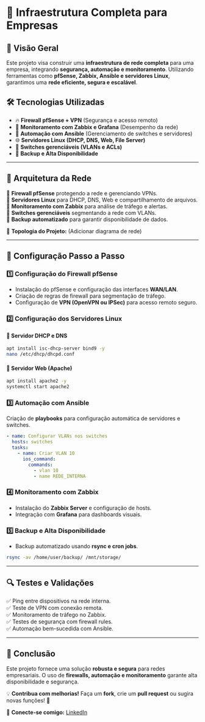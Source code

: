 # 🏢 Infraestrutura Completa para Empresas

## 📌 Visão Geral
Este projeto visa construir uma **infraestrutura de rede completa** para uma empresa, integrando **segurança, automação e monitoramento**. Utilizando ferramentas como **pfSense, Zabbix, Ansible e servidores Linux**, garantimos uma **rede eficiente, segura e escalável**.

## 🛠️ Tecnologias Utilizadas
- 🔥 **Firewall pfSense + VPN** (Segurança e acesso remoto)
- 📡 **Monitoramento com Zabbix e Grafana** (Desempenho da rede)
- 🤖 **Automação com Ansible** (Gerenciamento de switches e servidores)
- 🌐 **Servidores Linux (DHCP, DNS, Web, File Server)**
- 🏢 **Switches gerenciáveis (VLANs e ACLs)**
- 💾 **Backup e Alta Disponibilidade**

---

## 📜 Arquitetura da Rede

🔹 **Firewall pfSense** protegendo a rede e gerenciando VPNs.  
🔹 **Servidores Linux** para DHCP, DNS, Web e compartilhamento de arquivos.  
🔹 **Monitoramento com Zabbix** para análise de tráfego e alertas.  
🔹 **Switches gerenciáveis** segmentando a rede com VLANs.  
🔹 **Backup automatizado** para garantir disponibilidade de dados.

📌 **Topologia do Projeto:**
(Adicionar diagrama de rede)

---

## 🚀 Configuração Passo a Passo

### 1️⃣ Configuração do Firewall pfSense
- Instalação do pfSense e configuração das interfaces **WAN/LAN**.
- Criação de regras de firewall para segmentação de tráfego.
- Configuração de **VPN (OpenVPN ou IPSec)** para acesso remoto seguro.

### 2️⃣ Configuração dos Servidores Linux
#### 🔹 Servidor DHCP e DNS
```bash
apt install isc-dhcp-server bind9 -y
nano /etc/dhcp/dhcpd.conf
```

#### 🔹 Servidor Web (Apache)
```bash
apt install apache2 -y
systemctl start apache2
```

### 3️⃣ Automação com Ansible
Criação de **playbooks** para configuração automática de servidores e switches.
```yaml
- name: Configurar VLANs nos switches
  hosts: switches
  tasks:
    - name: Criar VLAN 10
      ios_command:
        commands:
          - vlan 10
          - name REDE_INTERNA
```

### 4️⃣ Monitoramento com Zabbix
- Instalação do **Zabbix Server** e configuração de hosts.
- Integração com **Grafana** para dashboards visuais.

### 5️⃣ Backup e Alta Disponibilidade
- Backup automatizado usando **rsync e cron jobs**.
```bash
rsync -av /home/user/backup/ /mnt/storage/
```

---

## 🔍 Testes e Validações
✅ Ping entre dispositivos na rede interna.  
✅ Teste de VPN com conexão remota.  
✅ Monitoramento de tráfego no Zabbix.  
✅ Testes de segurança com firewall rules.  
✅ Automação bem-sucedida com Ansible.

---

## 📜 Conclusão
Este projeto fornece uma solução **robusta e segura** para redes empresariais. O uso de **firewalls, automação e monitoramento** garante alta disponibilidade e segurança. 

💡 **Contribua com melhorias!** Faça um **fork**, crie um **pull request** ou sugira novas funções! 🚀

🔗 **Conecte-se comigo:** [LinkedIn](https://www.linkedin.com/in/kaua7k/)

